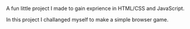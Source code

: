 A fun little project I made to gain exprience in HTML/CSS and JavaScript.

In this project I challanged myself to make a simple browser game.
